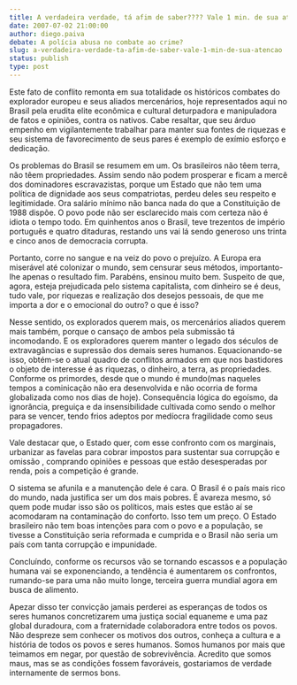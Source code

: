 ```yaml
---
title: A verdadeira verdade, tá afim de saber???? Vale 1 min. de sua atenção!!!
date: 2007-07-02 21:00:00
author: diego.paiva
debate: A polícia abusa no combate ao crime?
slug: a-verdadeira-verdade-ta-afim-de-saber-vale-1-min-de-sua-atencao
status: publish 
type: post
---
```


Este fato de conflito remonta em sua totalidade os históricos combates do explorador europeu e seus aliados mercenários, hoje representados aqui no Brasil pela erudita elite econômica e cultural deturpadora e manipuladora de fatos e opiniões, contra os nativos. Cabe resaltar, que seu árduo empenho em vigilantemente trabalhar para manter sua fontes de riquezas e seu sistema de favorecimento de seus pares é exemplo de exímio esforço e dedicação.  

Os problemas do Brasil se resumem em um. Os brasileiros não têem terra, não têem propriedades. Assim sendo não podem prosperar e ficam a mercê dos dominadores escravazistas, porque um Estado que não tem uma política de dignidade aos seus compatriotas, perdeu deles seu respeito e legitimidade. Ora salário mínimo não banca nada do que a Constituição de 1988 dispõe. O povo pode não ser esclarecido mais com certeza não é idiota o tempo todo. Em quinhentos anos o Brasil, teve trezentos de império português e quatro ditaduras, restando uns vai lá sendo generoso uns trinta e cinco anos de democracia corrupta.  

Portanto, corre no sangue e na veiz do povo o prejuízo. A Europa era miserável até colonizar o mundo, sem censurar seus métodos, importanto-lhe apenas o resultado fim. Parabéns, ensinou muito bem. Suspeito de que, agora, esteja prejudicada pelo sistema capitalista, com dinheiro se é deus, tudo vale, por riquezas e realização dos desejos pessoais, de que me importa a dor e o emocional do outro? o que é isso?  

Nesse sentido, os explorados querem mais, os mercenários aliados querem mais também, porque o cansaço de ambos pela submissão tá incomodando. E os exploradores querem manter o legado dos séculos de extravagâncias e supressão dos demais seres humanos. Equacionando-se isso, obtém-se o atual quadro de conflitos armados em que nos bastidores o objeto de interesse é as riquezas, o dinheiro, a terra, as propriedades. Conforme os primordes, desde que o mundo é mundo(mas naqueles tempos a cominicação não era desenvolvida e não ocorria de forma globalizada como nos dias de hoje). Consequência lógica do egoísmo, da ignorância, preguiça e da insensibilidade cultivada como sendo o melhor para se vencer, tendo frios adeptos por medíocra fragilidade como seus propagadores.  

Vale destacar que, o Estado quer, com esse confronto com os marginais, urbanizar as favelas para cobrar impostos para sustentar sua corrupção e omissão , comprando opiniões e pessoas que estão desesperadas por renda, pois a competição é grande.  

O sistema se afunila e a manutenção dele é cara. O Brasil é o país mais rico do mundo, nada justifica ser um dos mais pobres. É avareza mesmo, só quem pode mudar isso são os políticos, mais estes que estão aí se acomodaram na contaminação do conforto. Isso tem um preço. O Estado brasileiro não tem boas intenções para com o povo e a população, se tivesse a Constituição seria reformada e cumprida e o Brasil não seria um país com tanta corrupção e impunidade.   

Concluíndo, conforme os recursos vão se tornando escassos e a população humana vai se exponenciando, a tendência é aumentarem os confrontos, rumando-se para uma não muito longe, terceira guerra mundial agora em busca de alimento.  

Apezar disso ter convicção jamais perderei as esperanças de todos os seres humanos concretizarem uma justiça social equaneme e uma paz global duradoura, com a fraternidade colaboradora entre todos os povos. Não despreze sem conhecer os motivos dos outros, conheça a cultura e a história de todos os povos e seres humanos. Somos humanos por mais que teimamos em negar, por questão de sobrevivência. Acredito que somos maus, mas se as condições fossem favoráveis, gostariamos de verdade internamente de sermos bons.  

  

  

